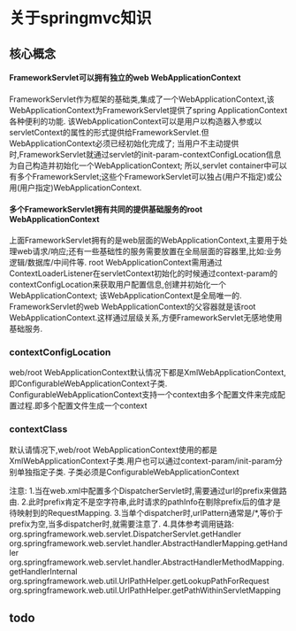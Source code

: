# 关于springmvc知识

## 核心概念

#### FrameworkServlet可以拥有独立的web WebApplicationContext
FrameworkServlet作为框架的基础类,集成了一个WebApplicationContext,该WebApplicationContext为FrameworkServlet提供了spring ApplicationContext各种便利的功能.
该WebApplicationContext可以是用户以构造器入参或以servletContext的属性的形式提供给FrameworkServlet.但WebApplicationContext必须已经初始化完成了;
当用户不主动提供时,FrameworkServlet就通过servlet的init-param-contextConfigLocation信息为自己构造并初始化一个WebApplicationContext;
所以,servlet container中可以有多个FrameworkServlet;这些个FrameworkServlet可以独占(用户不指定)或公用(用户指定)WebApplicationContext.

#### 多个FrameworkServlet拥有共同的提供基础服务的root WebApplicationContext
上面FrameworkServlet拥有的是web层面的WebApplicationContext,主要用于处理web请求/响应;还有一些基础性的服务需要放置在全局层面的容器里,比如:业务逻辑/数据库/中间件等.
root WebApplicationContext需用通过ContextLoaderListener在servletContext初始化的时候通过context-param的contextConfigLocation来获取用户配置信息,创建并初始化一个WebApplicationContext;
该WebApplicationContext是全局唯一的.
FrameworkServlet的web WebApplicationContext的父容器就是该root WebApplicationContext.这样通过层级关系,方便FrameworkServlet无感地使用基础服务.

### contextConfigLocation
web/root WebApplicationContext默认情况下都是XmlWebApplicationContext,即ConfigurableWebApplicationContext子类.
ConfigurableWebApplicationContext支持一个context由多个配置文件来完成配置过程.即多个配置文件生成一个context

### contextClass
默认请情况下,web/root WebApplicationContext使用的都是XmlWebApplicationContext子类.用户也可以通过context-param/init-param分别单独指定子类.
子类必须是ConfigurableWebApplicationContext


注意:
1.当在web.xml中配置多个DispatcherServlet时,需要通过url的prefix来做路由.
2.此时prefix肯定不是空字符串,此时请求的pathInfo在剔除prefix后的值才是待映射到的RequestMapping.
3.当单个dispatcher时,urlPattern通常是/*,等价于prefix为空,当多dispatcher时,就需要注意了.
4.具体参考调用链路:
org.springframework.web.servlet.DispatcherServlet.getHandler
    org.springframework.web.servlet.handler.AbstractHandlerMapping.getHandler
        org.springframework.web.servlet.handler.AbstractHandlerMethodMapping.getHandlerInternal
            org.springframework.web.util.UrlPathHelper.getLookupPathForRequest
                org.springframework.web.util.UrlPathHelper.getPathWithinServletMapping


## todo
